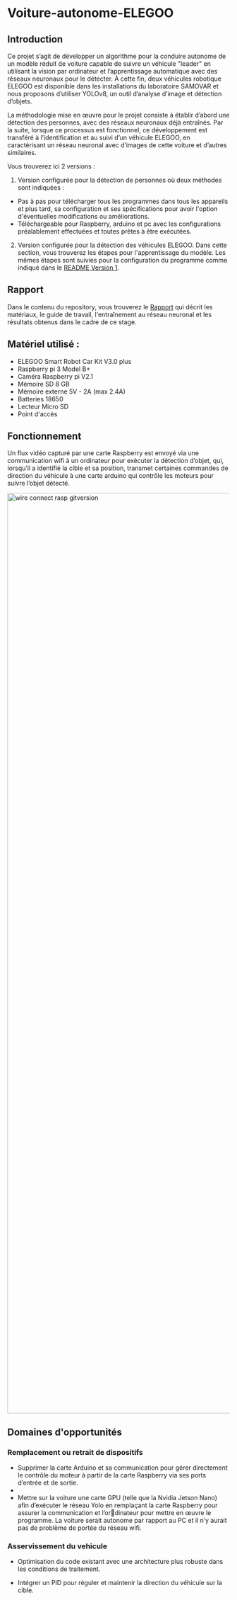 # Voiture-autonome-ELEGOO

## Introduction

Ce projet s’agit de développer un algorithme pour la conduire autonome de un modèle réduit de voiture capable de suivre un véhicule "leader" en utilisant la vision par ordinateur et l’apprentissage automatique avec des réseaux neuronaux pour le détecter. À cette fin, deux véhicules robotique ELEGOO est disponible dans les installations du laboratoire SAMOVAR et nous proposons d’utiliser YOLOv8, un outil d’analyse d’image et détection d’objets.

La méthodologie mise en œuvre pour le projet consiste à établir d’abord une détection des personnes, avec des réseaux neuronaux déjà entraînés. Par la suite, lorsque ce processus est fonctionnel, ce développement est transféré à l’identification et au suivi d’un véhicule ELEGOO, en caractérisant un réseau neuronal avec d’images de cette voiture et d’autres similaires.

Vous trouverez ici 2 versions :

1. Version configurée pour la détection de personnes où deux méthodes sont indiquées :
   
- Pas à pas pour télécharger tous les programmes dans tous les appareils et plus tard, sa configuration et ses spécifications pour avoir l'option d'éventuelles modifications ou améliorations.
- Téléchargeable pour Raspberry, arduino et pc avec les configurations préalablement effectuées et toutes prêtes à être exécutées.

2. Version configurée pour la détection des véhicules ELEGOO. Dans cette section, vous trouverez les étapes pour l'apprentissage du modèle. Les mêmes étapes sont suivies pour la configuration du programme comme indiqué dans le [README Version 1](https://github.com/vanessalopeznr/Voiture-autonome-ELEGOO/blob/main/Version%201.0%20-%20Personnes/README.md). 

## Rapport

Dans le contenu du repository, vous trouverez le [Rapport](https://github.com/vanessalopeznr/Voiture-autonome-ELEGOO/blob/main/Rapport_PRe_Vanessa_LOPEZ.pdf) qui décrit les matériaux, le guide de travail, l'entraînement au réseau neuronal et les résultats obtenus dans le cadre de ce stage.

## Matériel utilisé :
- ELEGOO Smart Robot Car Kit V3.0 plus
- Raspberry pi 3 Model B+
- Caméra Raspberry pi V2.1
- Mémoire SD 8 GB
- Mémoire externe 5V - 2A (max 2.4A)
- Batteries 18650
- Lecteur Micro SD
- Point d'accès

## Fonctionnement

Un flux vidéo capturé par une carte Raspberry est envoyé via une communication wifi à un ordinateur pour exécuter la détection d’objet, qui, lorsqu’il a identifié
la cible et sa position, transmet certaines commandes de direction du véhicule à une carte arduino qui contrôle les moteurs pour suivre l’objet détecté.

<img width="2080" alt="wire connect rasp gitversion" src="https://github.com/vanessalopeznr/Voiture-autonome-ELEGOO/assets/123451768/bdf2722c-8abb-46f6-b5c6-439c4d281423">

## Domaines d'opportunités 

### Remplacement ou retrait de dispositifs

- Supprimer la carte Arduino et sa communication pour gérer directement le contrôle du moteur à partir de la carte Raspberry via ses ports d’entrée et de sortie.
- 
- Mettre sur la voiture une carte GPU (telle que la Nvidia Jetson Nano) afin d’exécuter le réseau Yolo en remplaçant la carte Raspberry pour assurer la communication et l’ordinateur pour mettre en œuvre le programme. La voiture serait autonome par rapport au PC et il n’y aurait pas de problème de portée du réseau wifi.

### Asservissement du vehicule
- Optimisation du code existant avec une architecture plus robuste dans les conditions de traitement.

- Intégrer un PID pour réguler et maintenir la direction du véhicule sur la cible.

